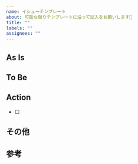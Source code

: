 ```yaml
---
name: イシューテンプレート
about: 可能な限りテンプレートに沿って記入をお願いします🌈
title: ""
labels: ""
assignees: ""
---
```


<!-- タイトルの基本形は、「AのためBする」→「簡潔な説明+動詞」の形（自明な場合は簡潔な説明は不要です） -->
<!-- 無理に以下の全てを埋める必要はありません🌟 -->


## As Is
<!-- 現在の状態を記載 -->


## To Be
<!-- 理想の状態を記載。タスク完了の条件にもなる -->


## Action
<!-- 改善のための具体的なアクションを記載 -->
- [ ]


## その他
<!-- 補足情報・もしくは懸念点。意見を求める場合は具体的に明記すること -->


## 参考
